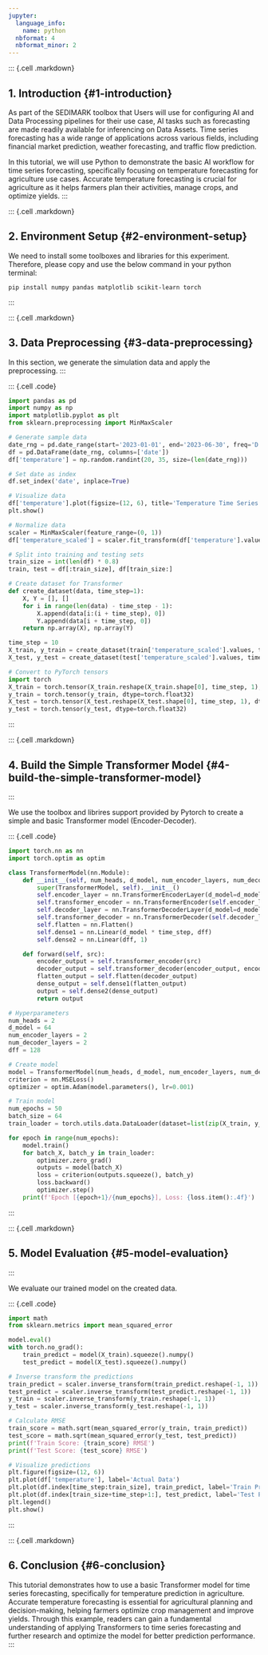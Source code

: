 ```yaml
---
jupyter:
  language_info:
    name: python
  nbformat: 4
  nbformat_minor: 2
---
```


::: {.cell .markdown}
## 1. Introduction {#1-introduction}

As part of the SEDIMARK toolbox that Users will use for configuring AI
and Data Processing pipelines for their use case, AI tasks such as
forecasting are made readily available for inferencing on Data Assets.
Time series forecasting has a wide range of applications across various
fields, including financial market prediction, weather forecasting, and
traffic flow prediction.

In this tutorial, we will use Python to demonstrate the basic AI
workflow for time series forecasting, specifically focusing on
temperature forecasting for agriculture use cases. Accurate temperature
forecasting is crucial for agriculture as it helps farmers plan their
activities, manage crops, and optimize yields.
:::

::: {.cell .markdown}
## 2. Environment Setup {#2-environment-setup}

We need to install some toolboxes and libraries for this experiment.
Therefore, please copy and use the below command in your python
terminal:

    pip install numpy pandas matplotlib scikit-learn torch
:::

::: {.cell .markdown}
## 3. Data Preprocessing {#3-data-preprocessing}

In this section, we generate the simulation data and apply the
preprocessing.
:::

::: {.cell .code}
``` python
import pandas as pd
import numpy as np
import matplotlib.pyplot as plt
from sklearn.preprocessing import MinMaxScaler

# Generate sample data
date_rng = pd.date_range(start='2023-01-01', end='2023-06-30', freq='D')
df = pd.DataFrame(date_rng, columns=['date'])
df['temperature'] = np.random.randint(20, 35, size=(len(date_rng)))

# Set date as index
df.set_index('date', inplace=True)

# Visualize data
df['temperature'].plot(figsize=(12, 6), title='Temperature Time Series')
plt.show()

# Normalize data
scaler = MinMaxScaler(feature_range=(0, 1))
df['temperature_scaled'] = scaler.fit_transform(df['temperature'].values.reshape(-1, 1))

# Split into training and testing sets
train_size = int(len(df) * 0.8)
train, test = df[:train_size], df[train_size:]

# Create dataset for Transformer
def create_dataset(data, time_step=1):
    X, Y = [], []
    for i in range(len(data) - time_step - 1):
        X.append(data[i:(i + time_step), 0])
        Y.append(data[i + time_step, 0])
    return np.array(X), np.array(Y)

time_step = 10
X_train, y_train = create_dataset(train['temperature_scaled'].values, time_step)
X_test, y_test = create_dataset(test['temperature_scaled'].values, time_step)

# Convert to PyTorch tensors
import torch
X_train = torch.tensor(X_train.reshape(X_train.shape[0], time_step, 1), dtype=torch.float32)
y_train = torch.tensor(y_train, dtype=torch.float32)
X_test = torch.tensor(X_test.reshape(X_test.shape[0], time_step, 1), dtype=torch.float32)
y_test = torch.tensor(y_test, dtype=torch.float32)
```
:::

::: {.cell .markdown}
## 4. Build the Simple Transformer Model {#4-build-the-simple-transformer-model}
:::

We use the toolbox and librires support provided by Pytorch to create a simple and basic Transformer model (Encoder-Decoder).

::: {.cell .code}
``` python
import torch.nn as nn
import torch.optim as optim

class TransformerModel(nn.Module):
    def __init__(self, num_heads, d_model, num_encoder_layers, num_decoder_layers, dff):
        super(TransformerModel, self).__init__()
        self.encoder_layer = nn.TransformerEncoderLayer(d_model=d_model, nhead=num_heads, dim_feedforward=dff)
        self.transformer_encoder = nn.TransformerEncoder(self.encoder_layer, num_layers=num_encoder_layers)
        self.decoder_layer = nn.TransformerDecoderLayer(d_model=d_model, nhead=num_heads, dim_feedforward=dff)
        self.transformer_decoder = nn.TransformerDecoder(self.decoder_layer, num_layers=num_decoder_layers)
        self.flatten = nn.Flatten()
        self.dense1 = nn.Linear(d_model * time_step, dff)
        self.dense2 = nn.Linear(dff, 1)

    def forward(self, src):
        encoder_output = self.transformer_encoder(src)
        decoder_output = self.transformer_decoder(encoder_output, encoder_output)
        flatten_output = self.flatten(decoder_output)
        dense_output = self.dense1(flatten_output)
        output = self.dense2(dense_output)
        return output

# Hyperparameters
num_heads = 2
d_model = 64
num_encoder_layers = 2
num_decoder_layers = 2
dff = 128

# Create model
model = TransformerModel(num_heads, d_model, num_encoder_layers, num_decoder_layers, dff)
criterion = nn.MSELoss()
optimizer = optim.Adam(model.parameters(), lr=0.001)

# Train model
num_epochs = 50
batch_size = 64
train_loader = torch.utils.data.DataLoader(dataset=list(zip(X_train, y_train)), batch_size=batch_size, shuffle=True)

for epoch in range(num_epochs):
    model.train()
    for batch_X, batch_y in train_loader:
        optimizer.zero_grad()
        outputs = model(batch_X)
        loss = criterion(outputs.squeeze(), batch_y)
        loss.backward()
        optimizer.step()
    print(f'Epoch [{epoch+1}/{num_epochs}], Loss: {loss.item():.4f}')
```
:::

::: {.cell .markdown}
## 5. Model Evaluation {#5-model-evaluation}
:::

We evaluate our trained model on the created data.

::: {.cell .code}
``` python
import math
from sklearn.metrics import mean_squared_error

model.eval()
with torch.no_grad():
    train_predict = model(X_train).squeeze().numpy()
    test_predict = model(X_test).squeeze().numpy()

# Inverse transform the predictions
train_predict = scaler.inverse_transform(train_predict.reshape(-1, 1))
test_predict = scaler.inverse_transform(test_predict.reshape(-1, 1))
y_train = scaler.inverse_transform(y_train.reshape(-1, 1))
y_test = scaler.inverse_transform(y_test.reshape(-1, 1))

# Calculate RMSE
train_score = math.sqrt(mean_squared_error(y_train, train_predict))
test_score = math.sqrt(mean_squared_error(y_test, test_predict))
print(f'Train Score: {train_score} RMSE')
print(f'Test Score: {test_score} RMSE')

# Visualize predictions
plt.figure(figsize=(12, 6))
plt.plot(df['temperature'], label='Actual Data')
plt.plot(df.index[time_step:train_size], train_predict, label='Train Predict')
plt.plot(df.index[train_size+time_step+1:], test_predict, label='Test Predict')
plt.legend()
plt.show()
```
:::

::: {.cell .markdown}
## 6. Conclusion {#6-conclusion}

This tutorial demonstrates how to use a basic Transformer model for time
series forecasting, specifically for temperature prediction in
agriculture. Accurate temperature forecasting is essential for
agricultural planning and decision-making, helping farmers optimize crop
management and improve yields. Through this example, readers can gain a
fundamental understanding of applying Transformers to time series
forecasting and further research and optimize the model for better
prediction performance.
:::
